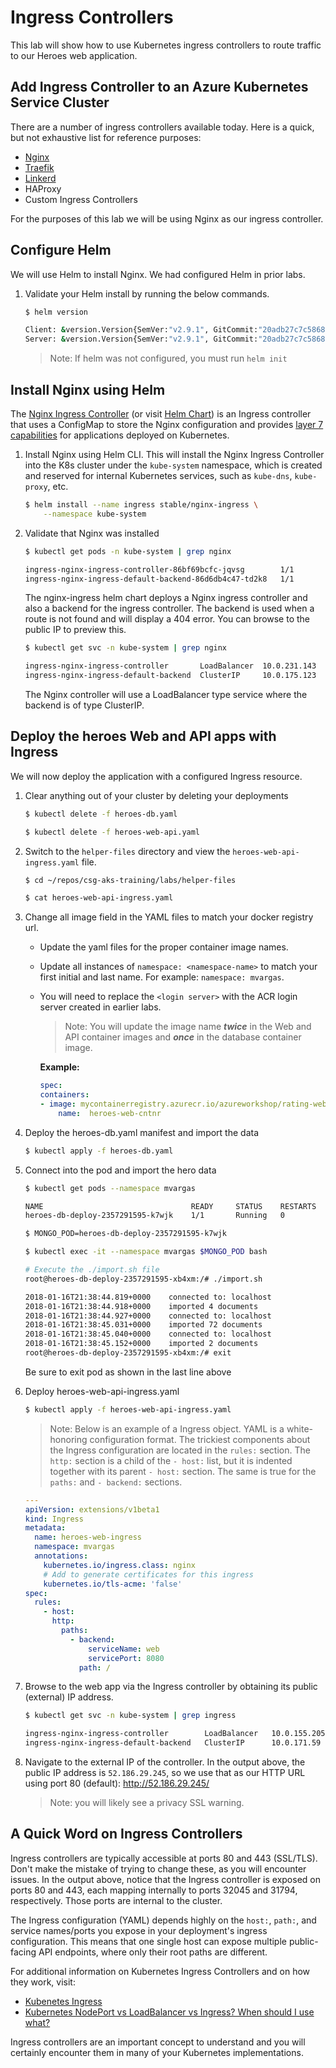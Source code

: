 # Ingress Controllers

This lab will show how to use Kubernetes ingress controllers to route traffic to our Heroes web application.

## Add Ingress Controller to an Azure Kubernetes Service Cluster

There are a number of ingress controllers available today. Here is a quick, but not exhaustive list for reference purposes:

* [Nginx](https://github.com/kubernetes/ingress-nginx)
* [Traefik](https://traefik.io/)
* [Linkerd](https://linkerd.io/)
* HAProxy
* Custom Ingress Controllers

For the purposes of this lab we will be using Nginx as our ingress controller.

## Configure Helm

We will use Helm to install Nginx. We had configured Helm in prior labs.

1. Validate your Helm install by running the below commands.

    ``` bash
    $ helm version

    Client: &version.Version{SemVer:"v2.9.1", GitCommit:"20adb27c7c5868466912eebdf6664e7390ebe710", GitTreeState:"clean"}
    Server: &version.Version{SemVer:"v2.9.1", GitCommit:"20adb27c7c5868466912eebdf6664e7390ebe710", GitTreeState:"clean"}
    ```

    > Note: If helm was not configured, you must run `helm init`

## Install Nginx using Helm

The [Nginx Ingress Controller](https://kubernetes.github.io/ingress-nginx/) (or visit [Helm Chart](https://github.com/kubernetes/charts/tree/master/stable/nginx-ingress)) is an Ingress controller that uses a ConfigMap to store the Nginx configuration and provides [layer 7 capabilities](https://en.wikipedia.org/wiki/OSI_model) for applications deployed on Kubernetes.

1. Install Nginx using Helm CLI. This will install the Nginx Ingress Controller into the K8s cluster under the `kube-system` namespace, which is created and reserved for internal Kubernetes services, such as `kube-dns`, `kube-proxy`, etc.  

    ``` bash
    $ helm install --name ingress stable/nginx-ingress \
        --namespace kube-system
    ```

2. Validate that Nginx was installed

    ``` bash
    $ kubectl get pods -n kube-system | grep nginx

    ingress-nginx-ingress-controller-86bf69bcfc-jqvsg        1/1       Running   0          1d
    ingress-nginx-ingress-default-backend-86d6db4c47-td2k8   1/1       Running   0          1d
    ```

    The nginx-ingress helm chart deploys a Nginx ingress controller and also a backend for the ingress controller. The backend is used when a route is not found and will display a 404 error. You can browse to the public IP to preview this.

    ``` bash
    $ kubectl get svc -n kube-system | grep nginx

    ingress-nginx-ingress-controller       LoadBalancer  10.0.231.143  52.173.190.190  80:30910/TCP,443:30480/TCP  1d
    ingress-nginx-ingress-default-backend  ClusterIP     10.0.175.123  <none>          80/TCP                      1d
    ```

    The Nginx controller will use a LoadBalancer type service where the backend is of type ClusterIP.

## Deploy the heroes Web and API apps with Ingress

We will now deploy the application with a configured Ingress resource.

1. Clear anything out of your cluster by deleting your deployments

    ```bash
    $ kubectl delete -f heroes-db.yaml

    $ kubectl delete -f heroes-web-api.yaml
    ```

2. Switch to the `helper-files` directory and view the
   `heroes-web-api-ingress.yaml` file.

    ``` bash
    $ cd ~/repos/csg-aks-training/labs/helper-files

    $ cat heroes-web-api-ingress.yaml
    ```

3. Change all image field in the YAML files to match your docker registry url.

    * Update the yaml files for the proper container image names.
    * Update all instances of `namespace: <namespace-name>` to match your first initial and last name. For example: `namespace: mvargas`.
    * You will need to replace the `<login server>` with the ACR login server created in earlier labs.
        > Note: You will update the image name ***twice*** in the Web and API container images and ***once*** in the database container image.

        **Example:**

        ```yaml
        spec:
        containers:
        - image: mycontainerregistry.azurecr.io/azureworkshop/rating-web:v1
            name:  heroes-web-cntnr
        ```

4. Deploy the heroes-db.yaml manifest and import the data

    ``` bash
    $ kubectl apply -f heroes-db.yaml
    ```

5. Connect into the pod and import the hero data

    ```bash
    $ kubectl get pods --namespace mvargas

    NAME                                 READY     STATUS    RESTARTS   AGE
    heroes-db-deploy-2357291595-k7wjk    1/1       Running   0          3m

    $ MONGO_POD=heroes-db-deploy-2357291595-k7wjk

    $ kubectl exec -it --namespace mvargas $MONGO_POD bash

    # Execute the ./import.sh file
    root@heroes-db-deploy-2357291595-xb4xm:/# ./import.sh

    2018-01-16T21:38:44.819+0000	connected to: localhost
    2018-01-16T21:38:44.918+0000	imported 4 documents
    2018-01-16T21:38:44.927+0000	connected to: localhost
    2018-01-16T21:38:45.031+0000	imported 72 documents
    2018-01-16T21:38:45.040+0000	connected to: localhost
    2018-01-16T21:38:45.152+0000	imported 2 documents
    root@heroes-db-deploy-2357291595-xb4xm:/# exit
    ```

    Be sure to exit pod as shown in the last line above

6. Deploy heroes-web-api-ingress.yaml

    ``` bash
    $ kubectl apply -f heroes-web-api-ingress.yaml
    ```

    > Note: Below is an example of a Ingress object. YAML is a white-honoring configuration format. The trickiest components about the Ingress configuration are located in the `rules:` section. The `http:` section is a child of the `- host:` list, but it is indented together with its parent `- host:` section. The same is true for the `paths:` and `- backend:` sections.

    ```yaml
    ---
    apiVersion: extensions/v1beta1
    kind: Ingress
    metadata:
      name: heroes-web-ingress
      namespace: mvargas
      annotations:
        kubernetes.io/ingress.class: nginx
        # Add to generate certificates for this ingress
        kubernetes.io/tls-acme: 'false'
    spec:
      rules:
        - host:
          http:
            paths:
              - backend:
                  serviceName: web
                  servicePort: 8080
                path: /
    ```

7. Browse to the web app via the Ingress controller by obtaining its public (external) IP address.

    ```bash
    $ kubectl get svc -n kube-system | grep ingress

    ingress-nginx-ingress-controller        LoadBalancer   10.0.155.205   52.186.29.245   80:32045/TCP,443:31794/TCP   2h
    ingress-nginx-ingress-default-backend   ClusterIP      10.0.171.59    <none>          80/TCP                       2h
    ```

8. Navigate to the external IP of the controller. In the output above, the public IP address is `52.186.29.245`, so we use that as our HTTP URL using port 80 (default): http://52.186.29.245/

    > Note: you will likely see a privacy SSL warning.

## A Quick Word on Ingress Controllers

Ingress controllers are typically accessible at ports 80 and 443 (SSL/TLS). Don't make the mistake of trying to change these, as you will encounter issues. In the output above, notice that the Ingress controller is exposed on ports 80 and 443, each mapping internally to ports 32045 and 31794, respectively. Those ports are internal to the cluster.

The Ingress configuration (YAML) depends highly on the `host:`, `path:`, and service names/ports you expose in your deployment's ingress configuration. This means that one single host can expose multiple public-facing API endpoints, where only their root paths are different.

For additional information on Kubernetes Ingress Controllers and on how they work, visit:

* [Kubenetes Ingress](https://kubernetes.io/docs/concepts/services-networking/ingress/)
* [Kubernetes NodePort vs LoadBalancer vs Ingress? When should I use what?](https://medium.com/google-cloud/kubernetes-nodeport-vs-loadbalancer-vs-ingress-when-should-i-use-what-922f010849e0)

 Ingress controllers are an important concept to understand and you will certainly encounter them in many of your Kubernetes implementations.
